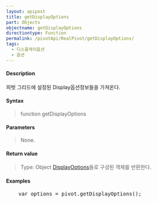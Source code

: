 ```yaml
---
layout: apipost
title: getDisplayOptions
part: Objects
objectname: getDisplayOptions
directiontype: Function
permalink: /pivotApi/RealPivot/getDisplayOptions/
tags:
  - 디스플레이옵션
  - 옵션
---
```



#### Description

 피벗 그리드에 설정된 Display옵션정보들을 가져온다.    

#### Syntax

> function getDisplayOptions  

#### Parameters

> None.

#### Return value

> Type: Object 
> [DisplayOptions](/pivotApi/types/DisplayOptions/)들로 구성된 객체를 반환한다.     

#### Examples 

<pre class="prettyprint">
    var options = pivot.getDisplayOptions();
</pre>

